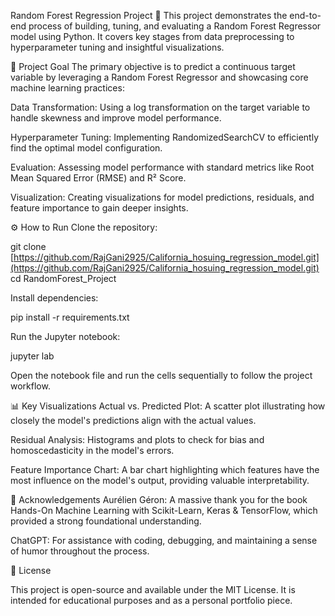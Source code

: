 Random Forest Regression Project 🌳
This project demonstrates the end-to-end process of building, tuning, and evaluating a Random Forest Regressor model using Python. It covers key stages from data preprocessing to hyperparameter tuning and insightful visualizations.

🎯 Project Goal
The primary objective is to predict a continuous target variable by leveraging a Random Forest Regressor and showcasing core machine learning practices:

Data Transformation: Using a log transformation on the target variable to handle skewness and improve model performance.

Hyperparameter Tuning: Implementing RandomizedSearchCV to efficiently find the optimal model configuration.

Evaluation: Assessing model performance with standard metrics like Root Mean Squared Error (RMSE) and R² Score.

Visualization: Creating visualizations for model predictions, residuals, and feature importance to gain deeper insights.

⚙️ How to Run
Clone the repository:

git clone [https://github.com/RajGani2925/California_hosuing_regression_model.git](https://github.com/RajGani2925/California_hosuing_regression_model.git)
cd RandomForest_Project

Install dependencies:

pip install -r requirements.txt

Run the Jupyter notebook:

jupyter lab

Open the notebook file and run the cells sequentially to follow the project workflow.

📊 Key Visualizations
Actual vs. Predicted Plot: A scatter plot illustrating how closely the model's predictions align with the actual values.

Residual Analysis: Histograms and plots to check for bias and homoscedasticity in the model's errors.

Feature Importance Chart: A bar chart highlighting which features have the most influence on the model's output, providing valuable interpretability.

🙏 Acknowledgements
Aurélien Géron: A massive thank you for the book Hands-On Machine Learning with Scikit-Learn, Keras & TensorFlow, which provided a strong foundational understanding.

ChatGPT: For assistance with coding, debugging, and maintaining a sense of humor throughout the process.

📄 License

This project is open-source and available under the MIT License. It is intended for educational purposes and as a personal portfolio piece.

